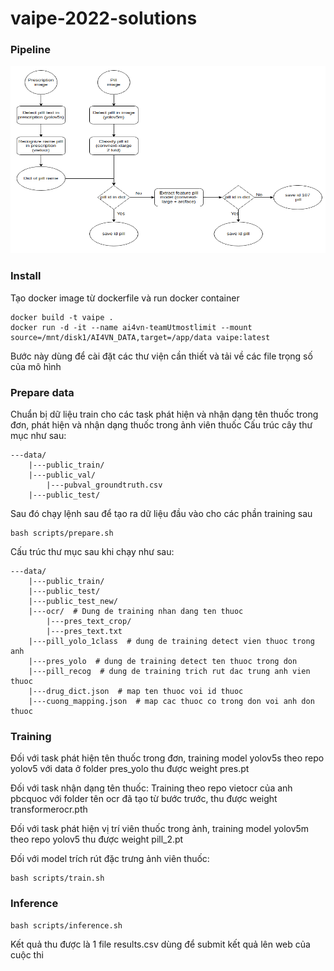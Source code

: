 # vaipe-2022-solutions
### Pipeline
<!--
![](assets/zz.png)
![](assets/zz.png)
-->

<div align=center>
<img src="assets/zz.png" width="800" height="300" />
</div>

###  Install
Tạo docker image từ dockerfile và run docker container
```shell
docker build -t vaipe .
docker run -d -it --name ai4vn-teamUtmostlimit --mount source=/mnt/disk1/AI4VN_DATA,target=/app/data vaipe:latest
```

Bước này dùng để cài đặt các thư viện cần thiết và tải về các file trọng số của mô hình

###  Prepare data
Chuẩn bị dữ liệu train cho các task phát hiện và nhận dạng tên thuốc trong đơn, phát hiện và nhận dạng thuốc trong ảnh viên thuốc
Cấu trúc cây thư mục như sau:
```shell
---data/
    |---public_train/
    |---public_val/
        |---pubval_groundtruth.csv
    |---public_test/    
```
Sau đó chạy lệnh sau để tạo ra dữ liệu đầu vào cho các phần training sau
```shell
bash scripts/prepare.sh
```
Cấu trúc thư mục sau khi chạy như sau:
```shell
---data/
    |---public_train/
    |---public_test/
    |---public_test_new/
    |---ocr/  # Dung de training nhan dang ten thuoc
        |---pres_text_crop/
        |---pres_text.txt 
    |---pill_yolo_1class  # dung de training detect vien thuoc trong anh
    |---pres_yolo  # dung de training detect ten thuoc trong don
    |---pill_recog  # dung de training trich rut dac trung anh vien thuoc
    |---drug_dict.json  # map ten thuoc voi id thuoc
    |---cuong_mapping.json  # map cac thuoc co trong don voi anh don thuoc
```
###  Training
Đối với task phát hiện tên thuốc trong đơn, training model yolov5s theo repo yolov5 với data ở folder pres_yolo thu được weight pres.pt

Đối với task nhận dạng tên thuốc: Training theo repo vietocr của anh pbcquoc với folder tên ocr đã tạo từ bước trước, thu được weight transformerocr.pth

Đối với task phát hiện vị trí viên thuốc trong ảnh, training model yolov5m theo repo yolov5 thu được weight pill_2.pt

Đối với model trích rút đặc trưng ảnh viên thuốc:
```shell
bash scripts/train.sh
```
###  Inference
```shell
bash scripts/inference.sh
```
Kết quả thu được là 1 file results.csv dùng để submit kết quả lên web của cuộc thi
